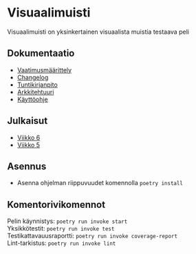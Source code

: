 # Visuaalimuisti

Visuaalimuisti on yksinkertainen visuaalista muistia testaava peli


## Dokumentaatio

- [Vaatimusmäärittely](https://github.com/realtalin/ot-harjoitustyo/blob/master/dokumentaatio/vaatimusmaarittely.md)
- [Changelog](https://github.com/realtalin/ot-harjoitustyo/blob/master/dokumentaatio/changelog.md)
- [Tuntikirjanpito](https://github.com/realtalin/ot-harjoitustyo/blob/master/dokumentaatio/tuntikirjanpito.md)
- [Arkkitehtuuri](https://github.com/realtalin/ot-harjoitustyo/blob/master/dokumentaatio/arkkitehtuuri.md)
- [Käyttöohje](https://github.com/realtalin/ot-harjoitustyo/blob/master/dokumentaatio/kayttoohje.md)

## Julkaisut
- [Viikko 6](https://github.com/realtalin/ot-harjoitustyo/releases/tag/viikko6)
- [Viikko 5](https://github.com/realtalin/ot-harjoitustyo/releases/tag/viikko5)


## Asennus
- Asenna ohjelman riippuvuudet komennolla `poetry install`

## Komentorivikomennot
Pelin käynnistys: `poetry run invoke start`  
Yksikkötestit: `poetry run invoke test`  
Testikattavauusraportti: `poetry run invoke coverage-report`  
Lint-tarkistus: `poetry run invoke lint`  
